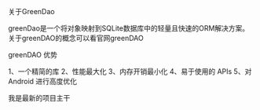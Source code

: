 关于GreenDao

greenDao是一个将对象映射到SQLite数据库中的轻量且快速的ORM解决方案。
关于greenDAO的概念可以看官网greenDAO

greenDAO 优势

1、一个精简的库
2、性能最大化
3、内存开销最小化
4、易于使用的 APIs
5、对 Android 进行高度优化

我是最新的项目主干